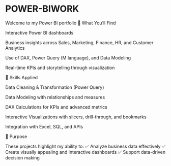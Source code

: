 # POWER-BIWORK
Welcome to my Power BI portfolio 🚀 
What You’ll Find

Interactive Power BI dashboards

Business insights across Sales, Marketing, Finance, HR, and Customer Analytics

Use of DAX, Power Query (M language), and Data Modeling

Real-time KPIs and storytelling through visualization

🔧 Skills Applied

Data Cleaning & Transformation (Power Query)

Data Modeling with relationships and measures

DAX Calculations for KPIs and advanced metrics

Interactive Visualizations with slicers, drill-through, and bookmarks

Integration with Excel, SQL, and APIs

📌 Purpose

These projects highlight my ability to:
✅ Analyze business data effectively
✅ Create visually appealing and interactive dashboards
✅ Support data-driven decision making
